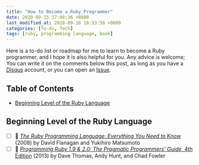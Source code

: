 ```yaml
---
title: "How to Become a Ruby Programmer"
date: 2020-09-15 17:08:36 +0800
last_modified_at: 2020-09-16 18:33:58 +0800
categories: [To-do, Tech]
tags: [ruby, programming language, book]
---
```


Here is a to-do list or roadmap for me to learn to become a Ruby programmer, and I hope it is also helpful for you. Any advice is welcome; You can write it on the comments below this post, as long as you have a [Disqus](https://disqus.com/) account, or you can open an [Issue](https://github.com/ngzhio/ngzhio.github.io/issues/new).

## Table of Contents <!-- omit in toc -->

- [Beginning Level of the Ruby Language](#beginning-level-of-the-ruby-language)

## Beginning Level of the Ruby Language

- [ ] :book: [*The Ruby Programming Language: Everything You Need to Know*](https://www.amazon.com/dp/0596516177) (2008) by David Flanagan and Yukihiro Matsumoto
- [ ] :book: [*Programming Ruby 1.9 & 2.0: The Pragmatic Programmers' Guide*, 4th Edition](https://www.amazon.com/dp/1937785491/) (2013) by Dave Thomas, Andy Hunt, and Chad Fowler
